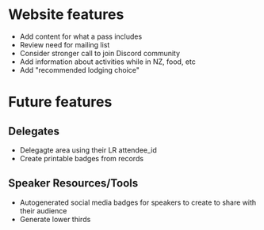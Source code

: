 # Website features
- Add content for what a pass includes
- Review need for mailing list
- Consider stronger call to join Discord community
- Add information about activities while in NZ, food, etc
- Add "recommended lodging choice"

# Future features
## Delegates
- Delegagte area using their LR attendee_id
- Create printable badges from records

## Speaker Resources/Tools
- Autogenerated social media badges for speakers to create to share with
  their audience
- Generate lower thirds